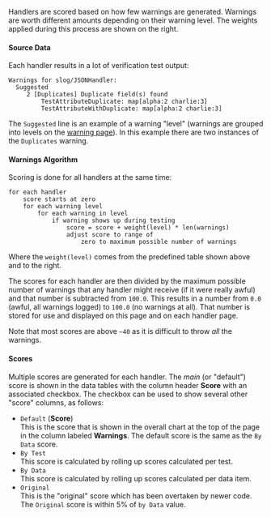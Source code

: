 Handlers are scored based on how few warnings are generated.
Warnings are worth different amounts depending on their warning level.
The weights applied during this process are shown on the right.

#### Source Data

Each handler results in a lot of verification test output:

```
Warnings for slog/JSONHandler:
  Suggested
     2 [Duplicates] Duplicate field(s) found
         TestAttributeDuplicate: map[alpha:2 charlie:3]
         TestAttributeWithDuplicate: map[alpha:2 charlie:3]
```

The `Suggested` line is an example of a warning "level"
(warnings are grouped into levels on the [warning page](https://madkins23.github.io/go-slog/warnings.html)).
In this example there are two instances of the `Duplicates` warning.

#### Warnings Algorithm

Scoring is done for all handlers at the same time:

```
for each handler
    score starts at zero
    for each warning level
        for each warning in level
            if warning shows up during testing
                score = score + weight(level) * len(warnings)
                adjust score to range of
                    zero to maximum possible number of warnings
```

Where the `weight(level)` comes from the predefined table shown above and to the right.

The scores for each handler are then divided by the maximum possible number
of warnings that any handler might receive (if it were really awful)
and that number is subtracted from `100.0`.
This results in a number from `0.0` (awful, all warnings logged) to `100.0` (no warnings at all).
That number is stored for use and displayed on this page and on each handler page.

Note that most scores are above `~40` as it is difficult to throw _all_ the warnings.

#### Scores

Multiple scores are generated for each handler.
The _main_ (or "default") score is shown in the data tables
with the column header **Score** with an associated checkbox.
The checkbox can be used to show several other "score" columns, as follows:

* `Default` (**Score**)  
  This is the score that is shown in the overall chart
  at the top of the page in the column labeled **Warnings**.
  The default score is the same as the `By Data` score.
* `By Test`  
  This score is calculated by rolling up scores calculated per test.
* `By Data`  
  This score is calculated by rolling up scores calculated per data item.
* `Original`  
  This is the "original" score which has been overtaken by newer code.
  The `Original` score is within 5% of `by Data` value.
